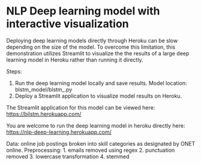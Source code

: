 # NLP Deep learning model with interactive visualization 

Deploying deep learning models directly through Heroku can be slow depending on the size of the model.
To overcome this limitation, this demonstration utilizes Streamlit to visualize the the results of a large deep learning model in Heroku rather than running it directly.

Steps:
1. Run the deep learning model locally and save results.
   Model location: blstm_model/blstm_.py
2. Deploy a Streamlit application to visualize model results on Heroku. 

The Streamlit application for this model can be viewed here: https://bilstm.herokuapp.com/

You are welcome to run the deep learning model in heroku directly here: https://nlp-deep-learning.herokuapp.com/

Data: online job postings broken into skill categories as designated by ONET online. Preprocessing: 1. emails removed using regex 2. punctuation removed 3. lowercase transformation 4. stemmed
